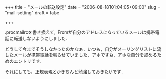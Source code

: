 +++
title = "メールの転送設定"
date = "2006-08-18T01:04:05+09:00"
slug = "mail-setting"
draft = false

+++

<p>.procmailrcを書き換えて，Fromが自分のアドレスになっているメールは携帯電話に転送しないようにしました．</p>
<p>どうして今までそうしなかったのかなぁ．いつも，自分がメーリングリストに流したメールが携帯電話を鳴らせていました．アホですね．アホな自分を戒めるためのエントリです．</p>
<p>それにしても，正規表現とかきちんと勉強しておきたいです．</p>

